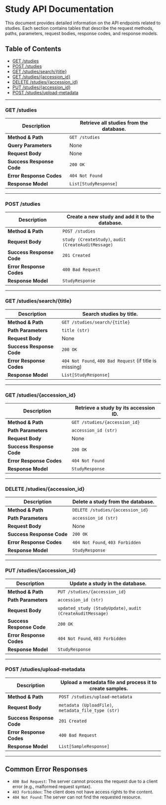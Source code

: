 # Study API Documentation

This document provides detailed information on the API endpoints related to studies. Each section contains tables that describe the request methods, paths, parameters, request bodies, response codes, and response models.

## Table of Contents

- [GET /studies](#get-studies)
- [POST /studies](#post-studies)
- [GET /studies/search/{title}](#get-studiessearchtitle)
- [GET /studies/{accession_id}](#get-studiesaccession_id)
- [DELETE /studies/{accession_id}](#delete-studiesaccession_id)
- [PUT /studies/{accession_id}](#put-studiesaccession_id)
- [POST /studies/upload-metadata](#post-studiesupload-metadata)

---

### GET /studies

| Description                | Retrieve all studies from the database.                     |
|----------------------------|-------------------------------------------------------------|
| **Method & Path**          | `GET /studies`                                              |
| **Query Parameters**       | None                                                        |
| **Request Body**           | None                                                        |
| **Success Response Code**  | `200 OK`                                                    |
| **Error Response Codes**   | `404 Not Found`                                             |
| **Response Model**         | `List[StudyResponse]`                                       |

---

### POST /studies

| Description                | Create a new study and add it to the database.              |
|----------------------------|-------------------------------------------------------------|
| **Method & Path**          | `POST /studies`                                             |
| **Request Body**           | `study (CreateStudy)`, `audit (CreateAuditMessage)`         |
| **Success Response Code**  | `201 Created`                                               |
| **Error Response Codes**   | `400 Bad Request`                                           |
| **Response Model**         | `StudyResponse`                                             |

---

### GET /studies/search/{title}

| Description                | Search studies by title.                                    |
|----------------------------|-------------------------------------------------------------|
| **Method & Path**          | `GET /studies/search/{title}`                               |
| **Path Parameters**        | `title (str)`                                               |
| **Request Body**           | None                                                        |
| **Success Response Code**  | `200 OK`                                                    |
| **Error Response Codes**   | `404 Not Found`, `400 Bad Request` (if title is missing)    |
| **Response Model**         | `List[StudyResponse]`                                       |

---

### GET /studies/{accession_id}

| Description                | Retrieve a study by its accession ID.                       |
|----------------------------|-------------------------------------------------------------|
| **Method & Path**          | `GET /studies/{accession_id}`                               |
| **Path Parameters**        | `accession_id (str)`                                        |
| **Request Body**           | None                                                        |
| **Success Response Code**  | `200 OK`                                                    |
| **Error Response Codes**   | `404 Not Found`                                             |
| **Response Model**         | `StudyResponse`                                             |

---

### DELETE /studies/{accession_id}

| Description                | Delete a study from the database.                           |
|----------------------------|-------------------------------------------------------------|
| **Method & Path**          | `DELETE /studies/{accession_id}`                            |
| **Path Parameters**        | `accession_id (str)`                                        |
| **Request Body**           | None                                                        |
| **Success Response Code**  | `200 OK`                                                    |
| **Error Response Codes**   | `404 Not Found`, `403 Forbidden`                            |
| **Response Model**         | `StudyResponse`                                             |

---

### PUT /studies/{accession_id}

| Description                | Update a study in the database.                             |
|----------------------------|-------------------------------------------------------------|
| **Method & Path**          | `PUT /studies/{accession_id}`                               |
| **Path Parameters**        | `accession_id (str)`                                        |
| **Request Body**           | `updated_study (StudyUpdate)`, `audit (CreateAuditMessage)` |
| **Success Response Code**  | `200 OK`                                                    |
| **Error Response Codes**   | `404 Not Found`, `403 Forbidden`                            |
| **Response Model**         | `StudyResponse`                                             |

---

### POST /studies/upload-metadata

| Description                | Upload a metadata file and process it to create samples.    |
|----------------------------|-------------------------------------------------------------|
| **Method & Path**          | `POST /studies/upload-metadata`                             |
| **Request Body**           | `metadata (UploadFile)`, `metadata_file_type (str)`         |
| **Success Response Code**  | `201 Created`                                               |
| **Error Response Codes**   | `400 Bad Request`                                           |
| **Response Model**         | `List[SampleResponse]`                                      |

---

## Common Error Responses

- `400 Bad Request`: The server cannot process the request due to a client error (e.g., malformed request syntax).
- `403 Forbidden`: The client does not have access rights to the content.
- `404 Not Found`: The server can not find the requested resource.
